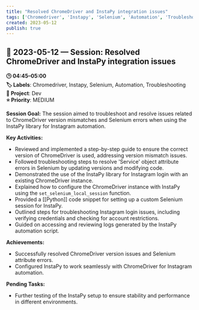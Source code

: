 ```yaml
---
title: "Resolved ChromeDriver and InstaPy integration issues"
tags: ['Chromedriver', 'Instapy', 'Selenium', 'Automation', 'Troubleshooting']
created: 2023-05-12
publish: true
---
```


## 📅 2023-05-12 — Session: Resolved ChromeDriver and InstaPy integration issues

**🕒 04:45–05:00**  
**🏷️ Labels**: Chromedriver, Instapy, Selenium, Automation, Troubleshooting  
**📂 Project**: Dev  
**⭐ Priority**: MEDIUM  


**Session Goal:**
The session aimed to troubleshoot and resolve issues related to ChromeDriver version mismatches and Selenium errors when using the InstaPy library for Instagram automation.

**Key Activities:**
- Reviewed and implemented a step-by-step guide to ensure the correct version of ChromeDriver is used, addressing version mismatch issues.
- Followed troubleshooting steps to resolve 'Service' object attribute errors in Selenium by updating versions and modifying code.
- Demonstrated the use of the InstaPy library for Instagram login with an existing ChromeDriver instance.
- Explained how to configure the ChromeDriver instance with InstaPy using the `set_selenium_local_session` function.
- Provided a [[Python]] code snippet for setting up a custom Selenium session for InstaPy.
- Outlined steps for troubleshooting Instagram login issues, including verifying credentials and checking for account restrictions.
- Guided on accessing and reviewing logs generated by the InstaPy automation script.

**Achievements:**
- Successfully resolved ChromeDriver version issues and Selenium attribute errors.
- Configured InstaPy to work seamlessly with ChromeDriver for Instagram automation.

**Pending Tasks:**
- Further testing of the InstaPy setup to ensure stability and performance in different environments.
